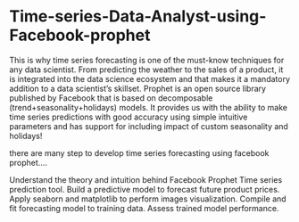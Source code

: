 # Time-series-Data-Analyst-using-Facebook-prophet
This is why time series forecasting is one of the must-know techniques for any data scientist. From predicting the weather to the sales of a product, it is integrated into the data science ecosystem and that makes it a mandatory addition to a data scientist’s skillset.
Prophet is an open source library published by Facebook that is based on decomposable (trend+seasonality+holidays) models. It provides us with the ability to make time series predictions with good accuracy using simple intuitive parameters and has support for including impact of custom seasonality and holidays!

there are many step to develop time series forecasting using facebook prophet....

Understand the theory and intuition behind Facebook Prophet Time series prediction tool.
Build a predictive model to forecast future product prices.
Apply seaborn and matplotlib to perform images visualization.
Compile and fit forecasting model to training data.
Assess trained model performance.
